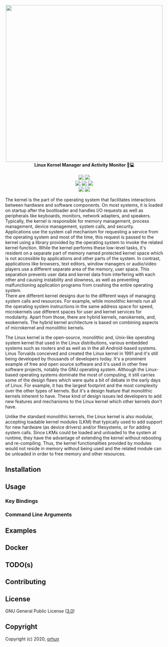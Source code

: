 <p align="center">
    <a href="https://github.com/orhun/kmon">
        <img src="https://user-images.githubusercontent.com/24392180/73918056-d5c45500-48d1-11ea-8d18-9943827ab2ed.png" width="500"></a>
    <br>
    <b>Linux Kernel Manager and Activity Monitor 🐧💻</b>
    <br>
    <br>
    <a href="https://github.com/orhun/kmon/actions?query=workflow%3A%22Continuous+Integration%22"><img src="https://img.shields.io/github/workflow/status/orhun/kmon/Continuous Integration/master?color=000000&label=CI&style=flat-square"></a>
    <a href="https://github.com/orhun/kmon/actions?query=workflow%3A%22Continuous+Deployment%22"><img src="https://img.shields.io/github/workflow/status/orhun/kmon/Continuous Deployment/master?color=000000&label=CD&style=flat-square"></a>
    <br>
    <a href="https://github.com/orhun/kmon/releases"><img src="https://img.shields.io/github/v/release/orhun/kmon?color=000000&style=flat-square"></a>
    <a href="https://crates.io/crates/kmon/"><img src="https://img.shields.io/crates/v/kmon?color=000000&style=flat-square"></a>
    <a href="https://aur.archlinux.org/packages/kmon/"><img src="https://img.shields.io/aur/version/kmon?color=000000&style=flat-square"></a>
    <br>
    <a href="https://codecov.io/gh/orhun/kmon"><img src="https://img.shields.io/codecov/c/gh/orhun/kmon?color=000000&style=flat-square"></a>
    <a href="https://github.com/orhun/kmon/blob/master/LICENSE"><img src="https://img.shields.io/crates/l/kmon?color=000000&style=flat-square"></a>
</p>

The kernel is the part of the operating system that facilitates interactions between hardware and software components. On most systems, it is loaded on startup after the bootloader and handles I/O requests as well as peripherals like keyboards, monitors, network adapters, and speakers. Typically, the kernel is responsible for memory management, process management, device management, system calls, and security.  
Applications use the system call mechanism for requesting a service from the operating system and most of the time, this request is passed to the kernel using a library provided by the operating system to invoke the related kernel function. While the kernel performs these low-level tasks, it's resident on a separate part of memory named protected kernel space which is not accessible by applications and other parts of the system. In contrast, applications like browsers, text editors, window managers or audio/video players use a different separate area of the memory, user space. This separation prevents user data and kernel data from interfering with each other and causing instability and slowness, as well as preventing malfunctioning application programs from crashing the entire operating system.  
There are different kernel designs due to the different ways of managing system calls and resources. For example, while monolithic kernels run all the operating system instructions in the same address space for speed, microkernels use different spaces for user and kernel services for modularity. Apart from those, there are hybrid kernels, nanokernels, and, exokernels. The hybrid kernel architecture is based on combining aspects of microkernel and monolithic kernels.

The Linux kernel is the open-source, monolithic and, Unix-like operating system kernel that used in the Linux distributions, various embedded systems such as routers and as well as in the all Android-based systems. Linus Torvalds conceived and created the Linux kernel in 1991 and it's still being developed by thousands of developers today. It's a prominent example of free and open source software and it's used in other free software projects, notably the GNU operating system.
Although the Linux-based operating systems dominate the most of computing, it still carries some of the design flaws which were quite a bit of debate in the early days of Linux. For example, it has the largest footprint and the most complexity over the other types of kernels. But it's a design feature that monolithic kernels inherent to have. These kind of design issues led developers to add new features and mechanisms to the Linux kernel which other kernels don't have.

Unlike the standard monolithic kernels, the Linux kernel is also modular, accepting loadable kernel modules (LKM) that typically used to add support for new hardware (as device drivers) and/or filesystems, or for adding system calls. Since LKMs could be loaded and unloaded to the system at runtime, they have the advantage of extending the kernel without rebooting and re-compiling. Thus, the kernel functionalities provided by modules would not reside in memory without being used and the related module can be unloaded in order to free memory and other resources.

## Installation

## Usage

### Key Bindings

### Command Line Arguments

## Examples

## Docker

## TODO(s)

## Contributing

## License

GNU General Public License ([3.0](https://www.gnu.org/licenses/gpl.txt))

## Copyright

Copyright (c) 2020, [orhun](mailto:orhunparmaksiz@gmail.com)